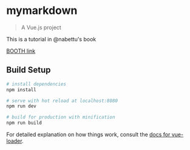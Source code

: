 # mymarkdown

> A Vue.js project

This is a tutorial in @nabettu's book

[BOOTH link](https://booth.pm/ja/items/829853)

## Build Setup

``` bash
# install dependencies
npm install

# serve with hot reload at localhost:8080
npm run dev

# build for production with minification
npm run build
```

For detailed explanation on how things work, consult the [docs for vue-loader](http://vuejs.github.io/vue-loader).
